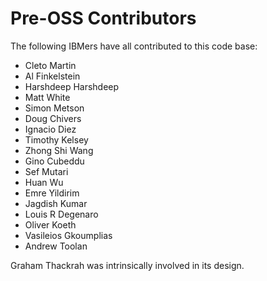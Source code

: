 # Pre-OSS Contributors

The following IBMers have all contributed to this code base:

- Cleto Martin
- Al Finkelstein
- Harshdeep Harshdeep
- Matt White
- Simon Metson
- Doug Chivers
- Ignacio Diez
- Timothy Kelsey
- Zhong Shi Wang
- Gino Cubeddu
- Sef Mutari
- Huan Wu
- Emre Yildirim
- Jagdish Kumar
- Louis R Degenaro
- Oliver Koeth
- Vasileios Gkoumplias
- Andrew Toolan

Graham Thackrah was intrinsically involved in its design.
